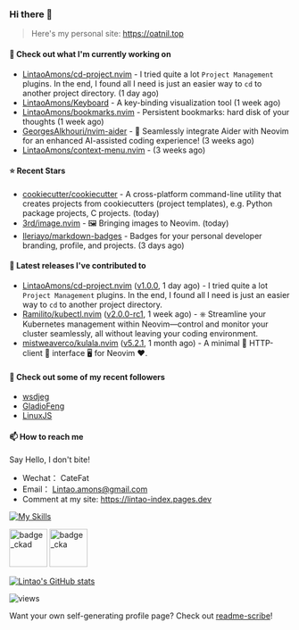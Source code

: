 ### Hi there 👋
> Here's my personal site: https://oatnil.top

#### 👷 Check out what I'm currently working on

- [LintaoAmons/cd-project.nvim](https://github.com/LintaoAmons/cd-project.nvim) - I tried quite a lot `Project Management` plugins. In the end, I found all I need is just an easier way to `cd` to another project directory. (1 day ago)
- [LintaoAmons/Keyboard](https://github.com/LintaoAmons/Keyboard) - A key-binding visualization tool (1 week ago)
- [LintaoAmons/bookmarks.nvim](https://github.com/LintaoAmons/bookmarks.nvim) - Persistent bookmarks: hard disk of your thoughts (1 week ago)
- [GeorgesAlkhouri/nvim-aider](https://github.com/GeorgesAlkhouri/nvim-aider) - 🤖 Seamlessly integrate Aider with Neovim for an enhanced AI-assisted coding experience! (3 weeks ago)
- [LintaoAmons/context-menu.nvim](https://github.com/LintaoAmons/context-menu.nvim) -  (3 weeks ago)

#### ⭐ Recent Stars

- [cookiecutter/cookiecutter](https://github.com/cookiecutter/cookiecutter) - A cross-platform command-line utility that creates projects from cookiecutters (project templates), e.g. Python package projects, C projects. (today)
- [3rd/image.nvim](https://github.com/3rd/image.nvim) - 🖼️ Bringing images to Neovim. (today)
- [Ileriayo/markdown-badges](https://github.com/Ileriayo/markdown-badges) - Badges for your personal developer branding, profile, and projects. (3 days ago)

#### 🔭 Latest releases I've contributed to

- [LintaoAmons/cd-project.nvim](https://github.com/LintaoAmons/cd-project.nvim) ([v1.0.0](https://github.com/LintaoAmons/cd-project.nvim/releases/tag/v1.0.0), 1 day ago) - I tried quite a lot `Project Management` plugins. In the end, I found all I need is just an easier way to `cd` to another project directory.
- [Ramilito/kubectl.nvim](https://github.com/Ramilito/kubectl.nvim) ([v2.0.0-rc1](https://github.com/Ramilito/kubectl.nvim/releases/tag/v2.0.0-rc1), 1 week ago) - ⎈ Streamline your Kubernetes management within Neovim—control and monitor your cluster seamlessly, all without leaving your coding environment.
- [mistweaverco/kulala.nvim](https://github.com/mistweaverco/kulala.nvim) ([v5.2.1](https://github.com/mistweaverco/kulala.nvim/releases/tag/v5.2.1), 1 month ago) - A minimal 🤏 HTTP-client 🐼 interface 🖥️ for Neovim ❤️.

#### 👯 Check out some of my recent followers

- [wsdjeg](https://github.com/wsdjeg)
- [GladioFeng](https://github.com/GladioFeng)
- [LinuxJS](https://github.com/LinuxJS)

#### 📫 How to reach me
Say Hello, I don't bite!

- Wechat： CateFat
- Email： Lintao.amons@gmail.com
- Comment at my site: https://lintao-index.pages.dev

[![My Skills](https://skillicons.dev/icons?i=java,kotlin,spring,vim,kubernetes,docker,aws,bash,python,lua,go,js,ts,react,html,css,jenkins,postgres,mysql,mongodb)](https://skillicons.dev)

<img alt='badge_ckad' src="https://user-images.githubusercontent.com/24785373/206426236-a78f59dc-e6dc-4b92-a0c4-4cd7ab8e3649.png" width="auto" height="68" /> <img alt='badge_cka' src="https://user-images.githubusercontent.com/24785373/206426229-d2f6d627-1f39-4054-ad91-6d65c00054d6.png" width="auto" height="68" />

[![Lintao's GitHub stats](https://github-readme-stats.vercel.app/api?username=LintaoAmons)](https://github.com/LintaoAmons/github-readme-stats) 

<img src="https://komarev.com/ghpvc/?username=LintaoAmons" alt="views" />

Want your own self-generating profile page? Check out [readme-scribe](https://github.com/muesli/readme-scribe)!



